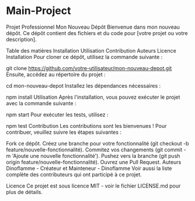 # Main-Project
Projet Professionnel 
Mon Nouveau Dépôt
Bienvenue dans mon nouveau dépôt. Ce dépôt contient des fichiers et du code pour [votre projet ou votre description].

Table des matières
Installation
Utilisation
Contribution
Auteurs
Licence
Installation
Pour cloner ce dépôt, utilisez la commande suivante :

git clone https://github.com/votre-utilisateur/mon-nouveau-depot.git
Ensuite, accédez au répertoire du projet :

cd mon-nouveau-depot
Installez les dépendances nécessaires :

npm install
Utilisation
Après l'installation, vous pouvez exécuter le projet avec la commande suivante :

npm start
Pour exécuter les tests, utilisez :

npm test
Contribution
Les contributions sont les bienvenues ! Pour contribuer, veuillez suivre les étapes suivantes :

Fork ce dépôt.
Créez une branche pour votre fonctionnalité (git checkout -b feature/nouvelle-fonctionnalité).
Commitez vos changements (git commit -m 'Ajoute une nouvelle fonctionnalité').
Pushez vers la branche (git push origin feature/nouvelle-fonctionnalité).
Ouvrez une Pull Request.
Auteurs
Dinoflamme - Créateur et Mainteneur - Dinoflamme
Voir aussi la liste complète des contributeurs qui ont participé à ce projet.

Licence
Ce projet est sous licence MIT - voir le fichier LICENSE.md pour plus de détails.
